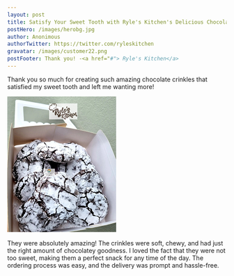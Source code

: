 ```yaml
---
layout: post
title: Satisfy Your Sweet Tooth with Ryle's Kitchen's Delicious Chocolate Crinkles!
postHero: /images/herobg.jpg
author: Anonimous
authorTwitter: https://twitter.com/ryleskitchen
gravatar: /images/customer22.png
postFooter: Thank you! -<a href="#"> Ryle's Kitchen</a>
---
```



Thank you so much for creating such amazing chocolate crinkles that satisfied my sweet tooth and left me wanting more!

<img class="pull-left" src="/images/082222-3.png" alt="Chocolate Crinkles">

They were absolutely amazing! The crinkles were soft, chewy, and had just the right amount of chocolatey goodness. I loved the fact that they were not too sweet, making them a perfect snack for any time of the day. The ordering process was easy, and the delivery was prompt and hassle-free.
